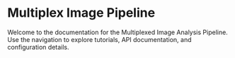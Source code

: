 # Multiplex Image Pipeline

Welcome to the documentation for the Multiplexed Image Analysis Pipeline.
Use the navigation to explore tutorials, API documentation, and configuration details.
